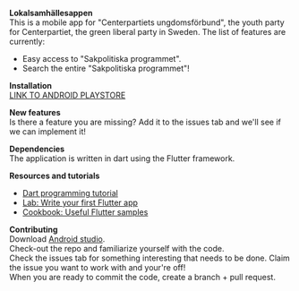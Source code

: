 
<b>Lokalsamhällesappen</b>
<br>
This is a mobile app for "Centerpartiets ungdomsförbund", the youth party for Centerpartiet, the green liberal party in Sweden.
The list of features are currently:
 * Easy access to "Sakpolitiska programmet".
 * Search the entire "Sakpolitiska programmet"!
 
<b>Installation</b>
<br>
 <a href="https://play.google.com/store/apps/details?id=com.cuf.lokalsamhallesappen">LINK TO ANDROID PLAYSTORE</a>
<br>
 
 <b>New features</b>
 <br>
 Is there a feature you are missing? Add it to the issues tab and we'll see if we can implement it!
 
 <b>Dependencies</b>
  <br>
 The application is written in dart using the Flutter framework.
 
 <b>Resources and tutorials</b>
  <br>
  - [Dart programming tutorial](https://www.tutorialspoint.com/dart_programming/)
  - [Lab: Write your first Flutter app](https://flutter.dev/docs/get-started/codelab)
  - [Cookbook: Useful Flutter samples](https://flutter.dev/docs/cookbook)
 
<b>Contributing</b>
<br>
Download <a href="https://developer.android.com/studio">Android studio</a>.
<br>
Check-out the repo and familiarize yourself with the code.
<br>
Check the issues tab for something interesting that needs to be done. Claim the issue you want to work with and your're off!
<br>
When you are ready to commit the code, create a branch + pull request.
